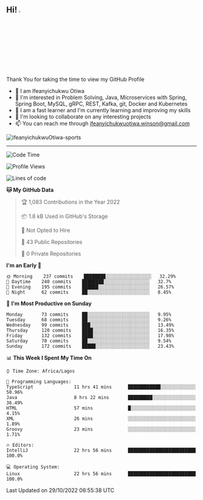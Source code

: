 <!-- BLOG-POST-LIST:START --><!-- BLOG-POST-LIST:END -->

## Hi! <img src="https://media.giphy.com/media/hvRJCLFzcasrR4ia7z/giphy.gif" width="4%"> 

Thank You for taking the time to view my GitHub Profile

- 👋 I am Ifeanyichukwu Otiwa
- 👀 I'm interested in Problem Solving, Java, Microservices with Spring, Spring Boot, MySQL, gRPC, REST, Kafka, git, Docker and Kubernetes
- 🌱 I am a fast learner and I'm currently learning and improving my skills
- 💞️ I'm looking to collaborate on any interesting projects
- 📫 You can reach me through ifeanyichukwuotiwa.winson@gmail.com

<p align="left" marginTop="10px"> <img src="https://komarev.com/ghpvc/?username=ifeanyichukwuOtiwa-sports&label=Profile%20views&color=0e75b6&style=for-the-badge" alt="ifeanyichukwuOtiwa-sports" /> </p>

***

<!--START_SECTION:waka-->
![Code Time](http://img.shields.io/badge/Code%20Time-769%20hrs%2020%20mins-blue)

![Profile Views](http://img.shields.io/badge/Profile%20Views-86-blue)

![Lines of code](https://img.shields.io/badge/From%20Hello%20World%20I%27ve%20Written-42%20Thousand%20lines%20of%20code-blue)

**🐱 My GitHub Data** 

> 🏆 1,083 Contributions in the Year 2022
 > 
> 📦 1.8 kB Used in GitHub's Storage 
 > 
> 🚫 Not Opted to Hire
 > 
> 📜 43 Public Repositories 
 > 
> 🔑 0 Private Repositories  
 > 
**I'm an Early 🐤** 

```text
🌞 Morning    237 commits    ████████░░░░░░░░░░░░░░░░░   32.29% 
🌆 Daytime    240 commits    ████████░░░░░░░░░░░░░░░░░   32.7% 
🌃 Evening    195 commits    ██████░░░░░░░░░░░░░░░░░░░   26.57% 
🌙 Night      62 commits     ██░░░░░░░░░░░░░░░░░░░░░░░   8.45%

```
📅 **I'm Most Productive on Sunday** 

```text
Monday       73 commits     ██░░░░░░░░░░░░░░░░░░░░░░░   9.95% 
Tuesday      68 commits     ██░░░░░░░░░░░░░░░░░░░░░░░   9.26% 
Wednesday    99 commits     ███░░░░░░░░░░░░░░░░░░░░░░   13.49% 
Thursday     120 commits    ████░░░░░░░░░░░░░░░░░░░░░   16.35% 
Friday       132 commits    ████░░░░░░░░░░░░░░░░░░░░░   17.98% 
Saturday     70 commits     ██░░░░░░░░░░░░░░░░░░░░░░░   9.54% 
Sunday       172 commits    █████░░░░░░░░░░░░░░░░░░░░   23.43%

```


📊 **This Week I Spent My Time On** 

```text
⌚︎ Time Zone: Africa/Lagos

💬 Programming Languages: 
TypeScript               11 hrs 41 mins      ████████████░░░░░░░░░░░░░   50.96% 
Java                     8 hrs 22 mins       █████████░░░░░░░░░░░░░░░░   36.49% 
HTML                     57 mins             █░░░░░░░░░░░░░░░░░░░░░░░░   4.15% 
XML                      26 mins             ░░░░░░░░░░░░░░░░░░░░░░░░░   1.89% 
Groovy                   23 mins             ░░░░░░░░░░░░░░░░░░░░░░░░░   1.71%

🔥 Editors: 
IntelliJ                 22 hrs 56 mins      █████████████████████████   100.0%

💻 Operating System: 
Linux                    22 hrs 56 mins      █████████████████████████   100.0%

```


 Last Updated on 29/10/2022 06:55:38 UTC
<!--END_SECTION:waka-->

<!--
<p align="center">
![trophy](https://github-profile-trophy.vercel.app/?username=ifeanyichukwuOtiwa-sports&theme=onedark) (https://github.com/ryo-ma/github-profile-trophy)
</p>
-->

<!---
ifeanyi-otiwa/ifeanyi-otiwa is a ✨ special ✨ repository because its `README.md` (this file) appears on your GitHub profile.
You can click the Preview link to take a look at your changes.
--->
